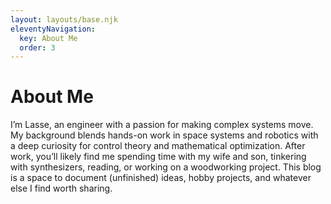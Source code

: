 ```yaml
---
layout: layouts/base.njk
eleventyNavigation:
  key: About Me
  order: 3
---
```

# About Me

I’m Lasse, an engineer with a passion for making complex systems move. My background blends hands-on work in space systems and robotics with a deep curiosity for control theory and mathematical optimization. After work, you’ll likely find me spending time with my wife and son, tinkering with synthesizers, reading, or working on a woodworking project. This blog is a space to document (unfinished) ideas, hobby projects, and whatever else I find worth sharing.
